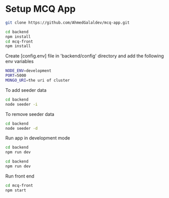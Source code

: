 # Setup MCQ App

```bash
git clone https://github.com/AhmedGalaldev/mcq-app.git
```

```bash
cd backend
npm install
cd mcq-front
npm install
```

Create [config.env] file in 'backend/config' directory and add the following env variables

```bash
NODE_ENV=development
PORT=5000
MONGO_URI=the uri of cluster
```

To add seeder data

```bash
cd backend
node seeder -i
```

To remove seeder data

```bash
cd backend
node seeder -d
```

Run app in development mode

```bash
cd backend
npm run dev
```

```bash
cd backend
npm run dev
```

Run front end

```bash
cd mcq-front
npm start
```
